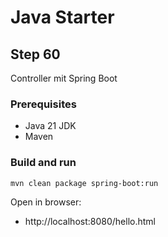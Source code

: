 # Java Starter #

## Step 60

Controller mit Spring Boot

### Prerequisites
- Java 21 JDK
- Maven

### Build and run

```shell
mvn clean package spring-boot:run
```
Open in browser:
- http://localhost:8080/hello.html
